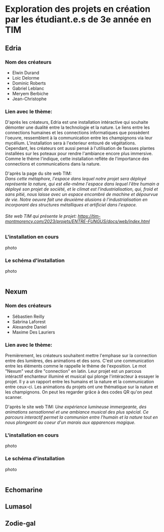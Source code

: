 # Exploration des projets en création par les étudiant.e.s de 3e année en TIM

## Edria 

### Nom des créateurs

- Elwin Durand
- Loic Delorme
- Dominic Roberts
- Gabriel Leblanc
- Meryem Berbiche
- Jean-Christophe

### Lien avec le thème:
D'après les créateurs, Edria est une installation intéractive qui souhaite démonter une dualité entre la technologie et la nature. Le liens entre les connections humaines et les connections informatiques que possèdent l'oeuvre, ressemblent à la communication entre les champignons via leur mycélium. L'installation sera à l'exterieur entouré de végétations. Cependant, les créateurs ont aussi pensé à l'utilisation de fausses plantes installées sur les poteaux pour rendre l'ambiance encore plus immersive. Comme le thème l'indique, cette installation reflète de l'importance des connections et communications dans la nature.

D'après la page du site web TIM:
<br><i>Dans cette métaphore, l'espace dans lequel notre projet sera déployé représente la nature, qui est elle-même l'espace dans lequel l'être humain a déployé son projet de société, et le climat est l'industrialisation, qui, froid et sans pitié, nous laisse avec un espace encombré de machine et dépourvue de vie. Notre oeuvre fait une deuxième alusions à l'industrialisation en incorporant des structures métalliques et artificiel dans l'espace.</i>
###### Site web TIM qui présente le projet: https://tim-montmorency.com/2023/projets/ENTRE-FUNGUS/docs/web/index.html

### L'installation en cours
photo
### Le schéma d'installation
photo
<br>
<br>
## Nexum
### Nom des créateurs
- Sébastien Reilly
- Sabrina Laforest
- Alexandre Daniel
- Maxime Des Lauriers

### Lien avec le thème:
Premièrement, les créateurs souhaitent mettre l'emphase sur la connection entre des lumières, des animations et des sons. C'est une communication entre les éléments comme le rappelle le thème de l'exposition. Le mot "Nexum" veut dire "connection" en latin. Leur projet est un parcous intéractif enchanteur illuminé et musical qui plonge l'intéracteur à essayer le projet. Il y a un rapport entre les humains et la nature et la communication entre ceux-ci. Les animations du projets ont une thématique sur la nature et les champignons. On peut les regarder grâce à des codes QR qu'on peut scanner. 

D'après le site web TIM:
<i>Une expérience lumineuse immergeante, des animations sensationnel et une ambiance musical des plus spécial. Ce parcours interactif permet la communion entre l'humain et la nature tout en nous plongeant au coeur d'un marais aux apparences magique.</i>

### L'installation en cours
photo
### Le schéma d'installation
photo
<br>
<br>

## Echomarine

## Lumasol

## Zodie-gal
